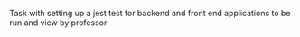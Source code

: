 Task with setting up a jest test for backend and front end applications to be run and view by professor
